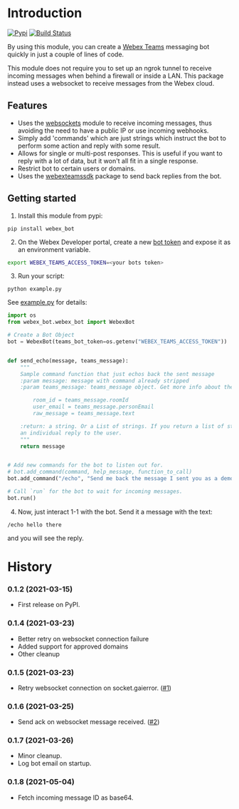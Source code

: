 # Introduction

[![Pypi](https://img.shields.io/pypi/v/webex_bot.svg)](https://pypi.python.org/pypi/webex_bot) [![Build Status](https://github.com/fbradyirl/webex_bot/workflows/Python%20package/badge.svg)](https://github.com/fbradyirl/webex_bot/actions)

By using this module, you can create a [Webex Teams][5] messaging bot quickly in just a couple of lines of code.

This module does not require you to set up an ngrok tunnel to receive incoming messages when behind a firewall or
inside a LAN. This package instead uses a websocket to receive messages from the Webex cloud.

## Features

* Uses the [websockets][1] module to receive incoming messages, thus avoiding the need to have a public IP or use
  incoming webhooks.
* Simply add 'commands' which are just strings which instruct the bot to perform some action and reply with some result.
* Allows for single or multi-post responses. This is useful if you want to reply with a lot of data, but it won't all
  fit in a single response.
* Restrict bot to certain users or domains.
* Uses the [webexteamssdk][2] package to send back replies from the bot.

## Getting started

1. Install this module from pypi:

`pip install webex_bot`

2. On the Webex Developer portal, create a new [bot token][3] and expose it as an environment variable.

```sh
export WEBEX_TEAMS_ACCESS_TOKEN=<your bots token>
```

3. Run your script:

`python example.py`

See [example.py][4] for details:

```python
import os
from webex_bot.webex_bot import WebexBot

# Create a Bot Object
bot = WebexBot(teams_bot_token=os.getenv("WEBEX_TEAMS_ACCESS_TOKEN"))


def send_echo(message, teams_message):
    """
    Sample command function that just echos back the sent message
    :param message: message with command already stripped
    :param teams_message: teams_message object. Get more info about the message received from this. e.g.

        room_id = teams_message.roomId
        user_email = teams_message.personEmail
        raw_message = teams_message.text

    :return: a string. Or a List of strings. If you return a list of strings, each will be sent in
    an individual reply to the user.
    """
    return message


# Add new commands for the bot to listen out for.
# bot.add_command(command, help_message, function_to_call)
bot.add_command("/echo", "Send me back the message I sent you as a demo.", send_echo)

# Call `run` for the bot to wait for incoming messages.
bot.run()
```

4. Now, just interact 1-1 with the bot. Send it a message with the text:

`/echo hello there`

and you will see the reply.

# History

### 0.1.2 (2021-03-15)

* First release on PyPI.

### 0.1.4 (2021-03-23)

* Better retry on websocket connection failure
* Added support for approved domains
* Other cleanup

### 0.1.5 (2021-03-23)

* Retry websocket connection on socket.gaierror. ([#1][i1])

### 0.1.6 (2021-03-25)

* Send ack on websocket message received. ([#2][i2])

### 0.1.7 (2021-03-26)

* Minor cleanup.
* Log bot email on startup.

### 0.1.8 (2021-05-04)

* Fetch incoming message ID as base64.

[1]: https://github.com/aaugustin/websockets

[2]: https://github.com/CiscoDevNet/webexteamssdk

[3]: https://developer.webex.com/docs/bots

[4]: example.py

[5]: https://www.webex.com

[i1]: https://github.com/fbradyirl/webex_bot/issues/1

[i2]: https://github.com/fbradyirl/webex_bot/issues/2
